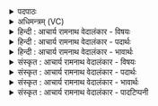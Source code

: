 <details><summary>पदपाठः</summary>

अ꣣या꣢। प꣡वा꣢। प꣣वस्व। एना꣢। व꣡सू꣢꣯नि। मा꣣ꣳश्चत्वे꣢। इ꣣न्दो। स꣡र꣢꣯सि। प्र। ध꣣न्व। ब्रध्नः꣢। चि꣣त्। य꣡स्य꣢꣯। वा꣡तः꣢꣯। न। जू꣡ति꣢꣯म्। पु꣣रु꣡मे꣢धाः। पु꣣रु। मे꣡धाः꣢꣯। चि꣣त्। त꣡क꣢꣯वे। न꣡र꣢꣯म्। धा꣣त्। ११०४।
</details>

<details><summary>अधिमन्त्रम् (VC)</summary>

- पवमानः सोमः
- कुत्स आङ्गिरसः
- त्रिष्टुप्
- धैवतः
</details>

<details><summary>हिन्दी : आचार्य रामनाथ वेदालंकार - विषयः</summary>

प्रथम ऋचा पूर्वार्चिक में ५४१ क्रमाङ्क पर परमात्मा के पक्ष में व्याख्यात की जा चुकी है। यहाँ वही विषय प्रकारान्तर से वर्णित किया जा रहा है।
</details>

<details><summary>हिन्दी : आचार्य रामनाथ वेदालंकार - पदार्थः</summary>

पदार्थान्वयभाषाः -  हे (इन्दो) तेजस्वी, आनन्दरस से सराबोर करनेवाले परमात्मन्, आप (अया) इस (पवा) धारा के साथ (एना) इन (वसूनी) दिव्य और भौतिक धनों को (पवस्व) प्रवाहित करो, (मांश्चत्वे) अभिमानी काम-क्रोध आदि शत्रुओं को नष्ट करनेवाले (सरसि) गतिशील जीवात्मा में (प्र धन्व) पहुँचो, (पुरुमेधाः चित्) बहुत मेधावी मनुष्य भी (तकवे) प्रगति के लिए (यस्य) जिन आपके (नरम्) नेतृत्व के गुण को (धात्) धारण करता है, (ब्रध्नः चित्) महान् (वातः) वायु (न) जैसे (जूतिम्) वेग को (धात्) धारण करता है ॥१॥ यहाँ उपमालङ्कार है ॥१॥
</details>

<details><summary>हिन्दी : आचार्य रामनाथ वेदालंकार - भावार्थः</summary>

भावार्थभाषाः -  वायु आदि सभी प्राकृतिक पदार्थ और सभी मनुष्य परमात्मा के ही पास से अपनी-अपनी शक्ति पाते हैं,उसके सरंक्षण के बिना वे कुछ भी नहीं कर सकते ॥१॥
</details>

<details><summary>संस्कृत : आचार्य रामनाथ वेदालंकार - विषयः</summary>

तत्र प्रथमा ऋक् पूर्वार्चिके ५४१ क्रमाङ्के परमात्मपक्षे व्याख्याता। अत्र स एव विषयः प्रकारान्तरेण वर्ण्यते।
</details>

<details><summary>संस्कृत : आचार्य रामनाथ वेदालंकार - पदार्थः</summary>

पदार्थान्वयभाषाः -  हे (इन्दो) तेजस्विन् आनन्दरसेन क्लेदक परमात्मन् ! त्वम् (अया) अनया (पवा) पवया, धारया। [पवते प्रवहति इति पवा तया, तृतीयैकवचने ‘सुपां सुलुक्०’ अ० ७।१।३९ इत्यनेन विभक्तेराकारादेशः।] (एना) एनानि (वसूनि) दिव्यानि भौतिकानि च धनानि (पवस्व) प्रवाहय, (मांश्चत्वे) मान् अभिमन्यमानान् कामक्रोधादिशत्रून् चातयति नाशयतीति तस्मिन् (सरसि) गतिशीले जीवात्मनि। [सरति अग्रे गच्छतीति सरः।] (प्र धन्व) प्रकर्षेण गच्छ, (पुरुमेधाः चित्) बहुमेधावान् जनोऽपि (तकवे) प्रगतये। [तकतिः गतिकर्मा। निघं० २।१४।] (यस्य) यस्य तव (नरम्) नेतृत्वगुणम् (धात्) दधाति, (ब्रध्नः चित्) महान् (वातः) वायुः (न) यथा (जूतिम्) वेगम् (धात्) दधाति ॥१॥ अत्रोपमालङ्कारः ॥१॥
</details>

<details><summary>संस्कृत : आचार्य रामनाथ वेदालंकार - भावार्थः</summary>

भावार्थभाषाः -  वाय्वादयः सर्वेऽपि प्राकृतिकाः पदार्था निखिला अपि मनुष्याश्च परमात्मन एव सकाशात् स्वां स्वां शक्तिमाप्नुवन्ति,तस्य संरक्षणं विना तेऽकिञ्चित्करा एव ॥१॥
</details>

<details><summary>संस्कृत : आचार्य रामनाथ वेदालंकार - पादटिप्पनी</summary>

टिप्पणी:   १.ऋ० ९।९७।५२ ‘ब्र॒ध्नश्चि॒दत्र॒ वातो॒ न जू॒तः पु॑रु॒ मेधश्चि॒त् तक॑वे॒ नरं दात्’ इत्युत्तरार्धपाठः। साम० ५४१।
</details>